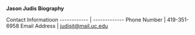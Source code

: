  **Jason Judis Biography**         
 
 Contact Informatioon
------------ | -------------
Phone Number | 419-351-6958
Email Address | judisjt@mail.uc.edu
